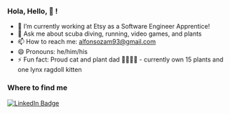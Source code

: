 ### Hola, Hello, 👋 !


- 🔭 I’m currently working at Etsy as a Software Engineer Apprentice!
- 💬 Ask me about scuba diving, running, video games, and  plants
- 📫 How to reach me: alfonsozam93@gmail.com
- 😄 Pronouns: he/him/his
- ⚡ Fun fact: Proud cat and plant dad 👨🏻‍🍼🌱 - currently own 15 plants and one lynx ragdoll kitten

### Where to find me
[![LinkedIn Badge](https://img.shields.io/badge/LinkedIn-Profile-informational?style=flat&logo=linkedin&logoColor=white&color=0D76A8)](https://www.linkedin.com/in/alfonsozamarripa/)

